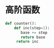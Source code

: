 # 高阶函数
``` python
def counter():
    def inc(step=1):
       base += step
       return base
     return inc
 ```
 

<!--stackedit_data:
eyJoaXN0b3J5IjpbLTU2NTIwNTkyOCwxODc4ODU3ODk4XX0=
-->